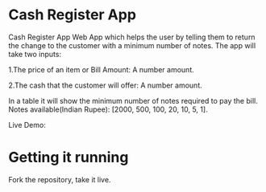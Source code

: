 # Cash Register App
Cash Register App
Web App which helps the user by telling them to return the change to the customer with a minimum number of notes. The app will take two inputs:

1.The price of an item or Bill Amount: A number amount.

2.The cash that the customer will offer: A number amount.

In a table it will show the minimum number of notes required to pay the bill. Notes available(Indian Rupee): [2000, 500, 100, 20, 10, 5, 1].

Live Demo: 

# Getting it running
Fork the repository, take it live.